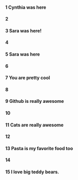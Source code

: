 #### 1 Cynthia was here
#### 2
#### 3 Sara was here! 
#### 4
#### 5 Sara was here
#### 6
#### 7 You are pretty cool 
#### 8
#### 9 Github is really awesome 
#### 10
#### 11 Cats are really awesome 
#### 12
#### 13 Pasta is my favorite food too
#### 14
#### 15 I love big teddy bears.
